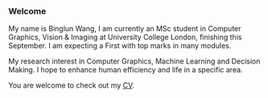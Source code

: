 ### Welcome

My name is Binglun Wang, I am currently an MSc student in Computer Graphics, Vision & Imaging at University College London, finishing this September. I am expecting a First with top marks in many modules. 

<!-- In September 2022, I finished another MSc (Distinction) in Artificial Intelligence & Machine Learning at The University of Birmingham, and before that, I did my undergraduate (Class I) in Electronic Information Science and Technology at The University of Essex as the final year of a joint four-year programme with Northwest University, China. I’m also a multi-silver medallist in ACM-International Collegiate Programming Contest. 
 -->
My research interest in Computer Graphics, Machine Learning and Decision Making. I hope to enhance human efficiency and life in a specific area.

You are welcome to check out my [CV](Binglun_CV.pdf).
